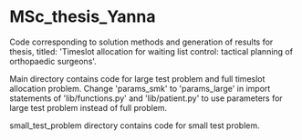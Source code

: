 # MSc_thesis_Yanna
Code corresponding to solution methods and generation of results for thesis, titled: 'Timeslot allocation for waiting list control: tactical planning of orthopaedic surgeons'.

Main directory contains code for large test problem and full timeslot allocation problem.
Change 'params_smk' to 'params_large' in import statements of 'lib/functions.py'
and 'lib/patient.py' to use parameters for large test problem instead of full problem.

small_test_problem directory contains code for small test problem.